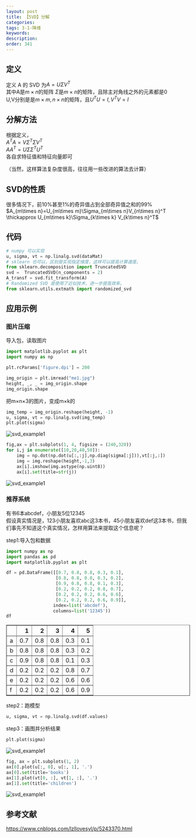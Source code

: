 ```yaml
---
layout: post
title: 【SVD】分解
categories:
tags: 3-1-降维
keywords:
description:
order: 341
---
```

## 定义
定义 A 的 SVD 为$A=U\Sigma V^T$  
其中A是$m\times n$的矩阵
$\Sigma$是$m\times n$的矩阵，且除主对角线之外的元素都是0  
U,V分别是是$m\times m, n\times n$的矩阵，且$U^TU=I,V^TV=I$

## 分解方法
根据定义，  
$A^TA=V\Sigma^T \Sigma V^T$  
$AA^T=U\Sigma \Sigma^T U^T$  
各自求特征值和特征向量即可  

（当然，这样算法复杂度很高，往往用一些改进的算法去计算）
## SVD的性质
很多情况下，前10%甚至1%的奇异值占到全部奇异值之和的99%  
$A_{m\times n}=U_{m\times m}\Sigma_{m\times n}V_{n\times n}^T \thickapprox U_{m\times k}\Sigma_{k\times k} V_{k\times n}^T$


## 代码
```python
# numpy 可以实现
u, sigma, vt = np.linalg.svd(dataMat)
# sklearn 也可以，区别是实现指定维度，这样可以提高计算速度。
from sklearn.decomposition import TruncatedSVD
svd =  TruncatedSVD(n_components = 2)
A_transf = svd.fit_transform(A)
# Randomized SVD 是使用了近似技术，进一步提高效率。
from sklearn.utils.extmath import randomized_svd
```

## 应用示例

### 图片压缩
导入包，读取图片
```python
import matplotlib.pyplot as plt
import numpy as np

plt.rcParams['figure.dpi'] = 200

img_origin = plt.imread("me1.jpg")
height, _, _ = img_origin.shape
img_origin.shape
```

把m×n×3的图片，变成m×k的
```python
img_temp = img_origin.reshape(height, -1)
u, sigma, vt = np.linalg.svd(img_temp)
plt.plot(sigma)
```
![svd_example1](/pictures_for_blog/machine_learning/svd/svd_example1.png)


```python
fig,ax = plt.subplots(1, 4, figsize = (240,320))
for i,j in enumerate([10,20,40,50]):
    img = np.dot(np.dot(u[:,:j],np.diag(sigma[:j])),vt[:j,:])
    img = img.reshape(height,-1,3)
    ax[i].imshow(img.astype(np.uint8))
    ax[i].set(title=str(j))
```



![svd_example1](/pictures_for_blog/machine_learning/svd/svd_example2.png)

### 推荐系统
有书6本abcdef，小朋友5位12345  
假设真实情况是，123小朋友喜欢abc这3本书，45小朋友喜欢def这3本书，但我们事先不知道这个真实情况，怎样用算法来提取这个信息呢？


step1:导入包和数据
```python
import numpy as np
import pandas as pd
import matplotlib.pyplot as plt

df = pd.DataFrame([[0.7, 0.8, 0.8, 0.3, 0.1],
                   [0.8, 0.8, 0.8, 0.3, 0.2],
                   [0.9, 0.8, 0.8, 0.1, 0.3],
                   [0.2, 0.2, 0.2, 0.8, 0.7],
                   [0.2, 0.2, 0.2, 0.6, 0.6],
                   [0.2, 0.2, 0.2, 0.6, 0.9]],
                  index=list('abcdef'),
                  columns=list('12345'))
df
```
<table border="1" class="dataframe">
  <thead>
    <tr style="text-align: right;">
      <th></th>
      <th>1</th>
      <th>2</th>
      <th>3</th>
      <th>4</th>
      <th>5</th>
    </tr>
  </thead>
  <tbody>
    <tr>
      <td>a</td>
      <td>0.7</td>
      <td>0.8</td>
      <td>0.8</td>
      <td>0.3</td>
      <td>0.1</td>
    </tr>
    <tr>
      <td>b</td>
      <td>0.8</td>
      <td>0.8</td>
      <td>0.8</td>
      <td>0.3</td>
      <td>0.2</td>
    </tr>
    <tr>
      <td>c</td>
      <td>0.9</td>
      <td>0.8</td>
      <td>0.8</td>
      <td>0.1</td>
      <td>0.3</td>
    </tr>
    <tr>
      <td>d</td>
      <td>0.2</td>
      <td>0.2</td>
      <td>0.2</td>
      <td>0.8</td>
      <td>0.7</td>
    </tr>
    <tr>
      <td>e</td>
      <td>0.2</td>
      <td>0.2</td>
      <td>0.2</td>
      <td>0.6</td>
      <td>0.6</td>
    </tr>
    <tr>
      <td>f</td>
      <td>0.2</td>
      <td>0.2</td>
      <td>0.2</td>
      <td>0.6</td>
      <td>0.9</td>
    </tr>
  </tbody>
</table>



step2：跑模型
```python
u, sigma, vt = np.linalg.svd(df.values)

```

step3：画图并分析结果
```python
plt.plot(sigma)
```
![svd_example1](/pictures_for_blog/machine_learning/svd/svd_example2_1.png)

```python
fig, ax = plt.subplots(1, 2)
ax[0].plot(u[:, 0], u[:, 1], '.')
ax[0].set(title='books')
ax[1].plot(vt[0, :], vt[1, :], '.')
ax[1].set(title='children')
```
![svd_example1](/pictures_for_blog/machine_learning/svd/svd_example2_2.png)


## 参考文献
https://www.cnblogs.com/lzllovesyl/p/5243370.html
